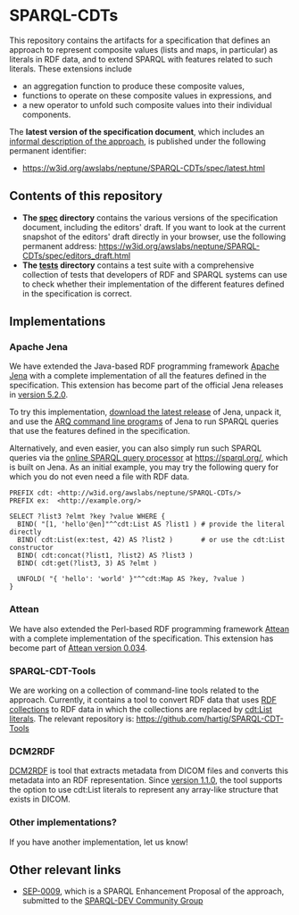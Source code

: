 # SPARQL-CDTs
This repository contains the artifacts for a specification that defines an approach to represent composite values (lists and maps, in particular) as literals in RDF data, and to extend SPARQL with features related to such literals. These extensions include
* an aggregation function to produce these composite values,
* functions to operate on these composite values in expressions, and
* a new operator to unfold such composite values into their individual components.

The **latest version of the specification document**, which includes an [informal description of the approach](https://w3id.org/awslabs/neptune/SPARQL-CDTs/spec/latest.html#description), is published under the following permanent identifier:
* https://w3id.org/awslabs/neptune/SPARQL-CDTs/spec/latest.html

## Contents of this repository
* **The [spec](https://github.com/awslabs/SPARQL-CDTs/tree/main/spec) directory** contains the various versions of the specification document, including the editors' draft. If you want to look at the current snapshot of the editors' draft directly in your browser, use the following permanent address: https://w3id.org/awslabs/neptune/SPARQL-CDTs/spec/editors_draft.html
* **The [tests](https://github.com/awslabs/SPARQL-CDTs/tree/main/tests) directory** contains a test suite with a comprehensive collection of tests that developers of RDF and SPARQL systems can use to check whether their implementation of the different features defined in the specification is correct.

## Implementations
### Apache Jena
We have extended the Java-based RDF programming framework [Apache Jena](https://jena.apache.org/) with a complete implementation of all the features defined in the specification. This extension has become part of the official Jena releases in [version 5.2.0](https://lists.apache.org/thread/ynf70r2z6cs7x48cvytqqk5bxh6qln9l).

To try this implementation, [download the latest release](https://jena.apache.org/download/index.cgi) of Jena, unpack it, and use the [ARQ command line programs](https://jena.apache.org/documentation/query/cmds.html) of Jena to run SPARQL queries that use the features defined in the specification.

Alternatively, and even easier, you can also simply run such SPARQL queries via the [online SPARQL query processor](https://sparql.org/sparql.html) at https://sparql.org/, which is built on Jena. As an initial example, you may try the following query for which you do not even need a file with RDF data.
```
PREFIX cdt:	<http://w3id.org/awslabs/neptune/SPARQL-CDTs/>
PREFIX ex:	<http://example.org/>

SELECT ?list3 ?elmt ?key ?value WHERE {
  BIND( "[1, 'hello'@en]"^^cdt:List AS ?list1 ) # provide the literal directly
  BIND( cdt:List(ex:test, 42) AS ?list2 )       # or use the cdt:List constructor
  BIND( cdt:concat(?list1, ?list2) AS ?list3 )
  BIND( cdt:get(?list3, 3) AS ?elmt )

  UNFOLD( "{ 'hello': 'world' }"^^cdt:Map AS ?key, ?value )
}
```

### Attean
We have also extended the Perl-based RDF programming framework [Attean](https://github.com/kasei/attean) with a complete implementation of the specification. This extension has become part of [Attean version 0.034](https://metacpan.org/release/GWILLIAMS/Attean-0.034).

### SPARQL-CDT-Tools
We are working on a collection of command-line tools related to the approach. Currently, it contains a tool to convert RDF data that uses [RDF collections](https://www.w3.org/TR/rdf-mt/#collections) to RDF data in which the collections are replaced by [cdt:List literals](https://awslabs.github.io/SPARQL-CDTs/spec/latest.html#list-datatype). The relevant repository is: https://github.com/hartig/SPARQL-CDT-Tools

### DCM2RDF
[DCM2RDF](https://github.com/ebremer/dcm2rdf) is tool that extracts metadata from DICOM files and converts this metadata into an RDF representation. Since [version 1.1.0](https://github.com/ebremer/dcm2rdf/releases/tag/1.1.0), the tool supports the option to use cdt:List literals to represent any array-like structure that exists in DICOM.

### Other implementations?
If you have another implementation, let us know!

## Other relevant links
* [SEP-0009](https://github.com/w3c/sparql-dev/blob/main/SEP/SEP-0009/sep-0009.md), which is a SPARQL Enhancement Proposal of the approach, submitted to the [SPARQL-DEV Community Group](https://www.w3.org/community/sparql-dev/)
